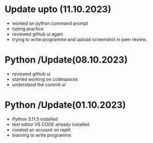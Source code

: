 # Update upto (11.10.2023)
- worked on python command prompt
- typing practice
- reviewed github ui again
- trying to write programme and upload screenshot in peer review..
# Python /Update(08.10.2023)
- reviewed github ui
- started working on codespaces
- understood the commit ui

# Python /Update(01.10.2023)
- Python 3.11.5 installed
- text editor VS CODE already installed
- created an account on replit
- learning to write programms

